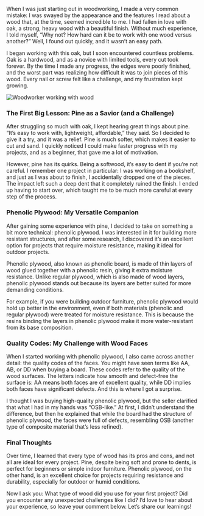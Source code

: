 When I was just starting out in woodworking, I made a very common mistake: I was swayed by the appearance and the features I read about a wood that, at the time, seemed incredible to me. I had fallen in love with oak, a strong, heavy wood with a beautiful finish. Without much experience, I told myself, “Why not? How hard can it be to work with one wood versus another?” Well, I found out quickly, and it wasn’t an easy path.

I began working with this oak, but I soon encountered countless problems. Oak is a hardwood, and as a novice with limited tools, every cut took forever. By the time I made any progress, the edges were poorly finished, and the worst part was realizing how difficult it was to join pieces of this wood. Every nail or screw felt like a challenge, and my frustration kept growing.

![Woodworker working with wood](/images/blog/mi-experiencia-con-las-maderas/experienciaConMadera.jpg)

### The First Big Lesson: Pine as a Savior (and a Challenge)

After struggling so much with oak, I kept hearing great things about pine. “It’s easy to work with, lightweight, affordable,” they said. So I decided to give it a try, and it was a relief. Pine is much softer, which makes it easier to cut and sand. I quickly noticed I could make faster progress with my projects, and as a beginner, that gave me a lot of motivation.

However, pine has its quirks. Being a softwood, it’s easy to dent if you’re not careful. I remember one project in particular: I was working on a bookshelf, and just as I was about to finish, I accidentally dropped one of the pieces. The impact left such a deep dent that it completely ruined the finish. I ended up having to start over, which taught me to be much more careful at every step of the process.

### Phenolic Plywood: My Versatile Companion
After gaining some experience with pine, I decided to take on something a bit more technical: phenolic plywood. I was interested in it for building more resistant structures, and after some research, I discovered it’s an excellent option for projects that require moisture resistance, making it ideal for outdoor projects.

Phenolic plywood, also known as phenolic board, is made of thin layers of wood glued together with a phenolic resin, giving it extra moisture resistance. Unlike regular plywood, which is also made of wood layers, phenolic plywood stands out because its layers are better suited for more demanding conditions.

For example, if you were building outdoor furniture, phenolic plywood would hold up better in the environment, even if both materials (phenolic and regular plywood) were treated for moisture resistance. This is because the resins binding the layers in phenolic plywood make it more water-resistant from its base composition.

### Quality Codes: My Challenge with Wood Faces

When I started working with phenolic plywood, I also came across another detail: the quality codes of the faces. You might have seen terms like AA, AB, or DD when buying a board. These codes refer to the quality of the wood surfaces. The letters indicate how smooth and defect-free the surface is: AA means both faces are of excellent quality, while DD implies both faces have significant defects. And this is where I got a surprise.

I thought I was buying high-quality phenolic plywood, but the seller clarified that what I had in my hands was “OSB-like.” At first, I didn’t understand the difference, but then he explained that while the board had the structure of phenolic plywood, the faces were full of defects, resembling OSB (another type of composite material that’s less refined).

### Final Thoughts

Over time, I learned that every type of wood has its pros and cons, and not all are ideal for every project. Pine, despite being soft and prone to dents, is perfect for beginners or simple indoor furniture. Phenolic plywood, on the other hand, is an excellent choice for projects requiring resistance and durability, especially for outdoor or humid conditions.

Now I ask you: What type of wood did you use for your first project? Did you encounter any unexpected challenges like I did? I’d love to hear about your experience, so leave your comment below. Let’s share our learnings!